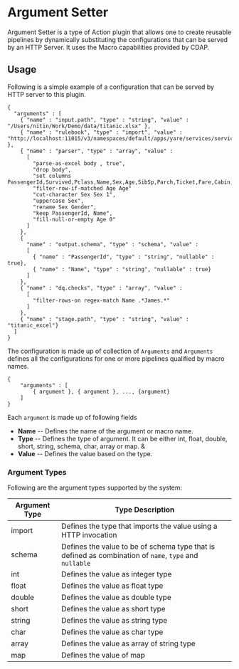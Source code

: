 # Argument Setter

Argument Setter is a type of Action plugin that allows one to create reusable pipelines by dynamically substituting the configurations that can be served by an HTTP Server. It uses the Macro capabilities provided by CDAP. 

## Usage

Following is a simple example of a configuration that can be served by HTTP server to this plugin. 

```
{
  "arguments" : [
    { "name" : "input.path", "type" : "string", "value" : "/Users/nitin/Work/Demo/data/titanic.xlsx" },
    { "name" : "rulebook", "type" : "import", "value" : "http://localhost:11015/v3/namespaces/default/apps/yare/services/service/rulebook/MyRuleBook" },
    { "name" : "parser", "type" : "array", "value" :
      [
        "parse-as-excel body , true",
        "drop body",
        "set columns PassengerId,Survived,Pclass,Name,Sex,Age,SibSp,Parch,Ticket,Fare,Cabin,Embarked",
        "filter-row-if-matched Age Age"
        "cut-character Sex Sex 1",
        "uppercase Sex",
        "rename Sex Gender",
        "keep PassengerId, Name",
        "fill-null-or-empty Age 0"
      ]
    },
    {
      "name" : "output.schema", "type" : "schema", "value" :
      [
        { "name" : "PassengerId", "type" : "string", "nullable" : true},
        { "name" : "Name", "type" : "string", "nullable" : true}
      ]
    },
    { "name" : "dq.checks", "type" : "array", "value" :
      [
        "filter-rows-on regex-match Name .*James.*"
      ]
    },
    { "name" : "stage.path", "type" : "string", "value" : "titanic_excel"}
  ]
}
```

The configuration is made up of collection of `Arguments` and `Arguments` defines all the configurations for one or more pipelines qualified by macro names.

```
{
    "arguments" : [
        { argument }, { argument }, ..., {argument}
    ]
}
```

Each `argument` is made up of following fields

* **Name** -- Defines the name of the argument or macro name. 
* **Type** -- Defines the type of argument. It can be either int, float, double, short, string, schema, char, array or map. &
* **Value** -- Defines the value based on the type.

### Argument Types

Following are the argument types supported by the system:

| Argument Type | Type Description |
| ------------- | ---------------- |
| import | Defines the type that imports the value using a HTTP invocation |
| schema | Defines the value to be of schema type that is defined as combination of `name`, `type` and `nullable` |
| int | Defines the value as integer type |
| float | Defines the value as float type |
| double | Defines the value as double type |
| short | Defines the value as short type |
| string | Defines the value as string type |
| char | Defines the value as char type |
| array | Defines the value as array of string type |
| map | Defines the value of map |
